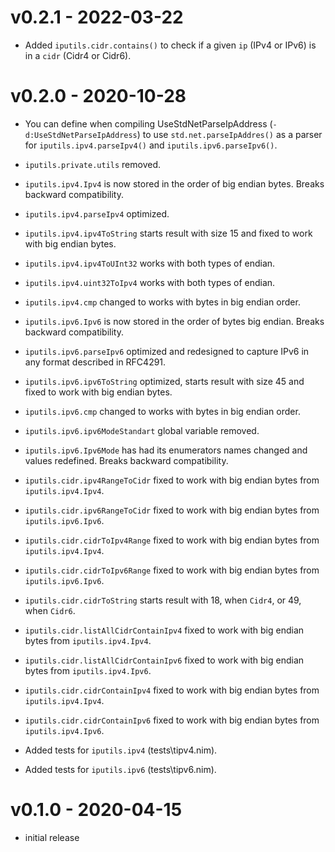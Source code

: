 # v0.2.1 - 2022-03-22
- Added `iputils.cidr.contains()` to check if a given `ip` (IPv4 or IPv6) is in a `cidr` (Cidr4 or Cidr6).

# v0.2.0 - 2020-10-28
- You can define when compiling UseStdNetParseIpAddress (`-d:UseStdNetParseIpAddress`) to use `std.net.parseIpAddres()` as a parser for `iputils.ipv4.parseIpv4()` and `iputils.ipv6.parseIpv6()`.

- `iputils.private.utils` removed.

- `iputils.ipv4.Ipv4` is now stored in the order of big endian bytes. Breaks backward compatibility.

- `iputils.ipv4.parseIpv4` optimized.

- `iputils.ipv4.ipv4ToString` starts result with size 15 and fixed to work with big endian bytes.

- `iputils.ipv4.ipv4ToUInt32` works with both types of endian.

- `iputils.ipv4.uint32ToIpv4` works with both types of endian.

- `iputils.ipv4.cmp` changed to works with bytes in big endian order.

- `iputils.ipv6.Ipv6` is now stored in the order of bytes big endian. Breaks backward compatibility.

- `iputils.ipv6.parseIpv6` optimized and redesigned to capture IPv6 in any format described in RFC4291.

- `iputils.ipv6.ipv6ToString` optimized, starts result with size 45 and fixed to work with big endian bytes.

- `iputils.ipv6.cmp` changed to works with bytes in big endian order.

- `iputils.ipv6.ipv6ModeStandart` global variable removed.

- `iputils.ipv6.Ipv6Mode` has had its enumerators names changed and values redefined. Breaks backward compatibility.

- `iputils.cidr.ipv4RangeToCidr` fixed to work with big endian bytes from `iputils.ipv4.Ipv4`.

- `iputils.cidr.ipv6RangeToCidr` fixed to work with big endian bytes from `iputils.ipv6.Ipv6`.

- `iputils.cidr.cidrToIpv4Range` fixed to work with big endian bytes from `iputils.ipv4.Ipv4`.

- `iputils.cidr.cidrToIpv6Range` fixed to work with big endian bytes from `iputils.ipv6.Ipv6`.

- `iputils.cidr.cidrToString` starts result with 18, when `Cidr4`, or 49, when `Cidr6`.

- `iputils.cidr.listAllCidrContainIpv4` fixed to work with big endian bytes from `iputils.ipv4.Ipv4`.

- `iputils.cidr.listAllCidrContainIpv6` fixed to work with big endian bytes from `iputils.ipv4.Ipv6`.

- `iputils.cidr.cidrContainIpv4` fixed to work with big endian bytes from `iputils.ipv4.Ipv4`.

- `iputils.cidr.cidrContainIpv6` fixed to work with big endian bytes from `iputils.ipv4.Ipv6`.

- Added tests for `iputils.ipv4` (tests\tipv4.nim).

- Added tests for `iputils.ipv6` (tests\tipv6.nim).

# v0.1.0 - 2020-04-15
- initial release
